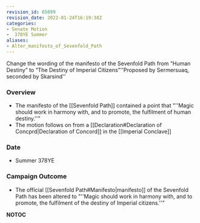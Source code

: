 ```yaml
---
revision_id: 85899
revision_date: 2022-01-24T16:19:38Z
categories:
- Senate Motion
-  378YE Summer
aliases:
- Alter_manifesto_of_Sevenfold_Path
---
```


Change the wording of the manifesto of the Sevenfold Path from “Human Destiny” to “The Destiny of Imperial Citizens”''Proposed by Sermersuaq, seconded by Skarsind''

### Overview
* The manifesto of the [[Sevenfold Path]] contained a point that "''Magic should work in harmony with, and to promote, the fulfilment of human destiny.''"
* The motion follows on from a [[Declaration#Declaration of Concprd|Declaration of Concord]] in the [[Imperial Conclave]]

### Date
* Summer 378YE

### Campaign Outcome
* The official [[Sevenfold Path#Manifesto|manifesto]] of the Sevenfold Path has been altered to "''Magic should work in harmony with, and to promote, the fulfilment of the destiny of Imperial citizens.''" 



__NOTOC__